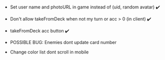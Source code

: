 - Set user name and photoURL in game instead of (uid, random avatar) :heavy_check_mark:
- Don't allow takeFromDeck when not my turn or acc > 0 (in client) :heavy_check_mark:
- takeFromDeck acc button :heavy_check_mark:

- POSSIBLE BUG: Enemies dont update card number
- Change color list dont scroll in mobile